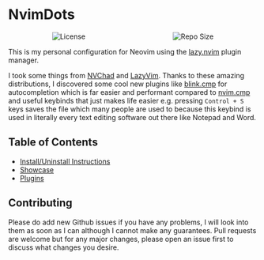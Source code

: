 # NvimDots
<div style="display: flex; justify-content: space-around; align-items: center; flex-wrap: wrap;">
    <img src="https://img.shields.io/github/license/Voxi0/NvimDots?style=flat-square&logo=Github&label=License&labelColor=black&color=white" alt="License">
    <img src="https://img.shields.io/github/languages/code-size/Voxi0/NvimDots?style=flat-square&logo=Files&label=Size&labelColor=black&color=white" alt="Repo Size">
</div>

This is my personal configuration for Neovim using the <a href="https://github.com/folke/lazy.nvim">lazy.nvim</a> plugin manager.

I took some things from [NVChad](https://nvchad.com/) and [LazyVim](https://www.lazyvim.org/). Thanks to these amazing distributions, I discovered some cool
new plugins like <a href="https://github.com/Saghen/blink.cmp">blink.cmp</a> for autocompletion which is far easier and performant compared to
[nvim.cmp](https://github.com/hrsh7th/nvim-cmp) and useful keybinds that just makes life easier e.g. pressing `Control + S` keys saves the file which many
people are used to because this keybind is used in literally every text editing software out there like Notepad and Word.

## Table of Contents
- [Install/Uninstall Instructions](./docs/instructions.md)
- [Showcase](./docs/showcase.md)
- [Plugins](./docs/plugins.md)

## Contributing
Please do add new Github issues if you have any problems, I will look into them as soon as I can although I cannot make any guarantees. Pull requests are
welcome but for any major changes, please open an issue first to discuss what changes you desire.
